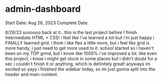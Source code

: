 # admin-dashboard

Start Date: Aug 26, 2023
Complete Date:

8/26/23
soooooo back at it...this is the last project before I finish Intermediate HTML + CSS! i feel like i've learned a lot-but i'm just happy i FINALLY learned grid. i think i like flex a little more, but i feel like grid is more handy, i just need to get more used to it. school started so i haven't been on my TOP grind, but i know like 1000% i've improved a lot. like even this project, i know i might get stuck in some places but i didn't doubt for a sec i couldn't finish it or anything, which is definitely great! anyways im excited so yayy i finished the sidebar today, so im just gonna split into the header and main-content.
